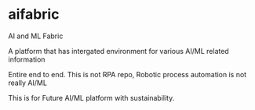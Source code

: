 # aifabric
AI and ML Fabric

A platform that has intergated environment for various AI/ML related information

Entire end to end. This is not RPA repo, Robotic process automation is not really AI/ML

This is for Future AI/ML platform with sustainability.
